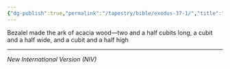```yaml
---
{"dg-publish":true,"permalink":"/tapestry/bible/exodus-37-1/","title":"Exodus 37:1","hide":true,"tags":["bible"],"dgHomeLink":true,"dgShowLocalGraph":true,"dgEnableSearch":true}
---
```


Bezalel made the ark of acacia wood—two and a half cubits long, a cubit and a half wide, and a cubit and a half high

---
*New International Version (NIV)*
